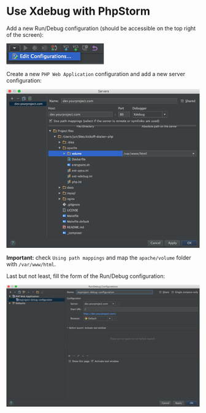# Use Xdebug with PhpStorm

Add a new Run/Debug configuration (should be accessible on the top right of the screen):

<img src="images/xdebug1.png" alt="Add a new Run/Debug configurations" />

Create a new `PHP Web Application` configuration and add a new server configuration:

<img src="images/xdebug2.png" alt="Add a new server configuration" />

**Important:** check `Using path mappings` and map the `apache/volume` folder with `/var/www/html`.

Last but not least, fill the form of the Run/Debug configuration:

<img src="images/xdebug3.png" alt="Fill the form of the Run/Debug configuration" />